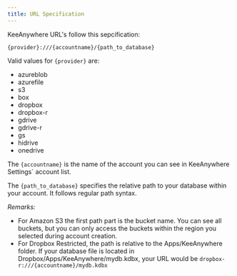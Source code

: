 ```yaml
---
title: URL Specification
---
```

KeeAnywhere URL's follow this sepcification:

`{provider}:///{accountname}/{path_to_database}` 

Valid values for `{provider}` are:
* azureblob
* azurefile
* s3
* box
* dropbox
* dropbox-r
* gdrive
* gdrive-r
* gs
* hidrive
* onedrive

The `{accountname}` is the name of the account you can see in KeeAnywhere Settings` account list.

The `{path_to_database}` specifies the relative path to your database within your account. It follows regular path syntax.

*Remarks:*
* For Amazon S3 the first path part is the bucket name. You can see all buckets, but you can only access the buckets within the region you selected during account creation.
* For Dropbox Restricted, the path is relative to the Apps/KeeAnywhere folder.  If your database file is located in Dropbox/Apps/KeeAnywhere/mydb.kdbx, your URL would be `dropbox-r:///{accountname}/mydb.kdbx`





